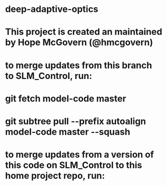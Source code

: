 # deep-adaptive-optics
# This project is created an maintained by Hope McGovern (@hmcgovern)
# to merge updates from this branch to SLM_Control, run:
# 
# git fetch model-code master
# git subtree pull --prefix autoalign model-code master --squash

# to merge updates from a version of this code on SLM_Control to this home project repo, run:
# 
# 
